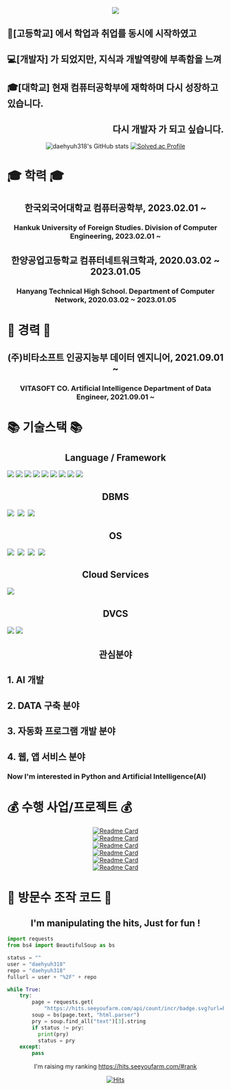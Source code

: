 <div align=center>
<img src="https://capsule-render.vercel.app/api?type=Waving&color=638fda&height=300&section=header&text=대현%20&fontSize=70&&fontColor=ffffff" />
</div>

## 📖[고등학교] 에서 학업과 취업를 동시에 시작하였고
## 💻[개발자] 가 되었지만, 지식과 개발역량에 부족함을 느껴
## 🎓[대학교] 현재 컴퓨터공학부에 재학하며 다시 성장하고 있습니다.

<div align=right>

  <H2>  다시 개발자 가 되고 싶습니다. </H2>

</div>

<div align=center>
  <div display = flex>
    
  ![daehyuh318's GitHub stats](https://github-readme-stats.vercel.app/api?username=daehyuh318&show_icons=true&theme=tokyonight)
   [![Solved.ac Profile](http://mazassumnida.wtf/api/v2/generate_badge?boj=daehyuh)](https://solved.ac/daehyuh/)
    
  </div>
</div>

  <h1> 🎓 학력 🎓 </h1>
  <div align=center>
  <h2> 한국외국어대학교 컴퓨터공학부, 2023.02.01 ~ </h2>
  <h3> Hankuk University of Foreign Studies. Division of Computer Engineering, 2023.02.01 ~ </h3>
  <h2> 한양공업고등학교 컴퓨터네트워크학과, 2020.03.02 ~ 2023.01.05</h2>
  <h3> Hanyang Technical High School. Department of Computer Network, 2020.03.02 ~ 2023.01.05</h3>
  </div>
  
  <h1> 🏢 경력 🏢 </h1>
  <div align=center>
  <h2> (주)비타소프트 인공지능부 데이터 엔지니어, 2021.09.01 ~ </h2>
  <h3> VITASOFT CO. Artificial Intelligence Department of Data Engineer, 2021.09.01 ~ </h3>
  </div>

<h1>📚 기술스택 📚</h1>
  <h2 align=center> Language / Framework </h2>
  <div display = flex>
  <img src="https://img.shields.io/badge/Java-ED8B00?style=for-the-badge&logo=java&logoColor=white">
  <img src="https://img.shields.io/badge/python-3776AB?style=for-the-badge&logo=python&logoColor=white">
  <img src="https://img.shields.io/badge/html5-E34F26?style=for-the-badge&logo=html5&logoColor=white">
  <img src="https://img.shields.io/badge/javascript-F7DF1E?style=for-the-badge&logo=javascript&logoColor=black">
  <img src="https://img.shields.io/badge/css-1572B6?style=for-the-badge&logo=css3&logoColor=white">
  <img src="https://img.shields.io/badge/jquery-0769AD?style=for-the-badge&logo=jquery&logoColor=white">
  <img src="https://img.shields.io/badge/bootstrap-7952B3?style=for-the-badge&logo=bootstrap&logoColor=white">
  <img src="https://img.shields.io/badge/autohotkey-334455?style=for-the-badge&logo=autohotkey&logoColor=white">
  <img src="https://img.shields.io/badge/apache tomcat-F8DC75?style=for-the-badge&logo=apachetomcat&logoColor=white">&nbsp
  </div>
  <h2 align=center> DBMS </h2>
  <div display = flex>
  <img src="https://img.shields.io/badge/oracle-F80000?style=for-the-badge&logo=oracle&logoColor=white">&nbsp
  <img src="https://img.shields.io/badge/mysql-4479A1?style=for-the-badge&logo=mysql&logoColor=white">&nbsp
  <img src="https://img.shields.io/badge/mariaDB-003545?style=for-the-badge&logo=mariaDB&logoColor=white">&nbsp
  </div>
  
  <h2 align=center> OS </h2>
  <div display = flex>
  <img src="https://img.shields.io/badge/Windows-0078D6?style=for-the-badge&logo=Windows&logoColor=white">&nbsp
  <img src="https://img.shields.io/badge/linux-FCC624?style=for-the-badge&logo=linux&logoColor=black">&nbsp
  <img src="https://img.shields.io/badge/Ubuntu-E95420?style=for-the-badge&logo=ubuntu&logoColor=black">&nbsp
  <img src="https://img.shields.io/badge/CentOS-262577?style=for-the-badge&logo=CentOS&logoColor=black">&nbsp
  </div>
  
  <h2 align=center> Cloud Services</h2>
  <div display = flex>
  <img src="https://img.shields.io/badge/amazonaws-232F3E?style=for-the-badge&logo=amazonaws&logoColor=white">&nbsp
  </div>
  
  <h2 align=center>DVCS</h2>
  <div display = flex>
  <img src="https://img.shields.io/badge/git-F05032?style=for-the-badge&logo=git&logoColor=white">  
  <img src="https://img.shields.io/badge/github-181717?style=for-the-badge&logo=github&logoColor=white">
  </div>
  <h2 align=center>관심분야</h2>
  
  ## 1. AI 개발
  ## 2. DATA 구축 분야
  ## 3. 자동화 프로그램 개발 분야
  ## 4. 웹, 앱 서비스 분야
  
  <h3> Now I'm interested in Python and Artificial Intelligence(AI)<br></h3>


<h1>💰 수행 사업/프로젝트 💰</h1>
<div align=center>
  
[![Readme Card](https://github-readme-stats.vercel.app/api/pin/?username=daehyuh318&repo=PatrascheProject)](https://github.com/daehyuh318/PatrascheProject)   
[![Readme Card](https://github-readme-stats.vercel.app/api/pin/?username=daehyuh318&repo=ZedProject)](https://github.com/daehyuh318/ZedProject)   
[![Readme Card](https://github-readme-stats.vercel.app/api/pin/?username=daehyuh318&repo=LidarProject)](https://github.com/daehyuh318/LidarProject)   
[![Readme Card](https://github-readme-stats.vercel.app/api/pin/?username=daehyuh318&repo=TrafficLightProject)](https://github.com/daehyuh318/TrafficLightProject)     
[![Readme Card](https://github-readme-stats.vercel.app/api/pin/?username=daehyuh318&repo=University-API)](https://github.com/daehyuh318/University-API)   
[![Readme Card](https://github-readme-stats.vercel.app/api/pin/?username=daehyuh318&repo=Self-Check-Macro)](https://github.com/daehyuh318/Self-Check-Macro)   

</div>

<!--
  <h1>💻 개발환경 💻 </h1>
  <h2 align=center> Graphics Card </h2>
  <img src="https://img.shields.io/badge/NVIDIA-RTX3080ti-76B900?style=for-the-badge&logo=RTX-3080ti&logoColor=white">
  <h2 align=center> CPU </h2>
  <img src="https://img.shields.io/badge/Intel-Core_i7_12th-0071C5?style=for-the-badge&logo=Core_i7_12th&logoColor=white">
  </h2>
  </h1>
-->

<h1>🤪 방문수 조작 코드 🤪</h1>
<h2 align=center>I'm manipulating the hits, Just for fun !</h2>

```python
import requests
from bs4 import BeautifulSoup as bs

status = ""
user = "daehyuh318"
repo = "daehyuh318"
fullurl = user + "%2F" + repo

while True:
    try:
        page = requests.get(
            "https://hits.seeyoufarm.com/api/count/incr/badge.svg?url=https%3A%2F%2Fgithub.com%2F" + fullurl)
        soup = bs(page.text, "html.parser")
        pry = soup.find_all("text")[3].string
        if status != pry:
          print(pry)
          status = pry
    except:
        pass
```

<div align=center>

I'm raising my ranking https://hits.seeyoufarm.com/#rank   
<!--
### 🏃 6/29 Run code 🏃   
### 👑 7/1 10th 👑     
### 👑 7/2 9th 👑   
### 👑 7/2 8th 👑   
### 👑 7/2 7th 👑   
### 👑 7/5 6th 👑   
### 👑 7/8 5th 👑 
### 👑 7/9 4th 👑 
### 👑 7/18 5th 👑
-->
[![Hits](https://hits.seeyoufarm.com/api/count/incr/badge.svg?url=https%3A%2F%2Fgithub.com%2Fdaehyuh318%2Fdaehyuh318&count_bg=%23638FDA&title_bg=%23555555&icon=ghostery.svg&icon_color=%23E7E7E7&title=Github+%28%EC%98%A4%EB%8A%98+%EB%B0%A9%EB%AC%B8%EC%9E%90+%2F+%EC%A0%84%EC%B2%B4+%EB%B0%A9%EB%AC%B8%EC%9E%90%29&edge_flat=false)](https://hits.seeyoufarm.com)
</div>


